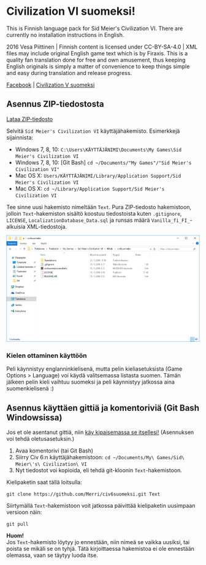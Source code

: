 # Civilization VI suomeksi!

This is Finnish language pack for Sid Meier's Civilization VI.
There are currently no installation instructions in English.

2016 Vesa Piittinen | Finnish content is licensed under CC-BY-SA-4.0 | XML files may include original English game text which is by Firaxis. This is a quality fan translation done for free and own amusement, thus keeping English originals is simply a matter of convenience to keep things simple and easy during translation and release progress.

[Facebook](https://www.facebook.com/civ5suomeksi/) | [Civilization V suomeksi](https://github.com/Merri/civ5suomeksi/)

## Asennus ZIP-tiedostosta

[Lataa ZIP-tiedosto](https://github.com/Merri/civ6suomeksi/archive/master.zip)

Selvitä `Sid Meier's Civilization VI` käyttäjähakemisto. Esimerkkejä sijainnista:

- Windows 7, 8, 10: `C:\Users\KÄYTTÄJÄNIMI\Documents\My Games\Sid Meier's Civilization VI`
- Windows 7, 8, 10: [Git Bash] `cd ~/Documents/"My Games"/"Sid Meier's Civilization VI"`
- Mac OS X: `Users/KÄYTTÄJÄNIMI/Library/Application Support/Sid Meier's Civilization VI`
- Mac OS X: `cd ~/Library/Application Support/Sid Meier's Civilization VI`

Tee sinne uusi hakemisto nimeltään `Text`. Pura ZIP-tiedosto hakemistoon, jolloin `Text`-hakemiston sisältö koostuu tiedostoista kuten `.gitignore`, `LICENSE`, `LocalizationDatabase_Data.sql` ja runsas määrä `Vanilla_fi_FI_`-alkuisia XML-tiedostoja.

![Asennuksen lopputulos Windowsissa](./install-result-windows.png)

### Kielen ottaminen käyttöön

Peli käynnistyy englanninkielisenä, mutta pelin kieliasetuksista (Game Options > Language) voi käydä valitsemassa listasta suomen. Tämän jälkeen pelin kieli vaihtuu suomeksi ja peli käynnistyy jatkossa aina suomenkielisenä :)


## Asennus käyttäen gittiä ja komentoriviä (Git Bash Windowsissa)

Jos et ole asentanut gittiä, niin [käy kipaisemassa se itsellesi!](https://git-scm.com/download) (Asennuksen voi tehdä oletusasetuksin.)

1. Avaa komentorivi (tai Git Bash)
2. Siirry Civ 6:n käyttäjähakemistoon: `cd ~/Documents/My\ Games/Sid\ Meier\'s\ Civilization\ VI`
3. Nyt tiedostot voi kopioida, eli tehdä git-kloonin `Text`-hakemistoon.

Kielipaketin saat tällä loitsulla:

	git clone https://github.com/Merri/civ6suomeksi.git Text

Siirtymällä `Text`-hakemistoon voit jatkossa päivittää kielipaketin uusimpaan versioon näin:

    git pull

**Huom!**<br />
Jos `Text`-hakemisto löytyy jo ennestään, niin nimeä se vaikka uusiksi, tai poista se mikäli se on tyhjä. Tätä kirjoittaessa hakemistoa ei ole ennestään olemassa, vaan se täytyy luoda itse.
